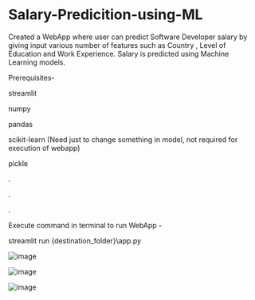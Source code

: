 # Salary-Predicition-using-ML
Created a WebApp where user can predict Software Developer salary by giving input various number of features such as Country , Level of Education and Work Experience. Salary is predicted using Machine Learning models.

Prerequisites-

streamlit

numpy

pandas

scikit-learn (Need just to change something in model, not required for execution of webapp)

pickle

.

.

.

Execute command in terminal to run WebApp -

streamlit run {destination_folder}\app.py  


![image](https://user-images.githubusercontent.com/64198273/142244172-9b46af1e-d55a-40ad-80ce-33c193af8945.png)

![image](https://user-images.githubusercontent.com/64198273/142241726-8cca9d82-75a4-4266-8166-86c510956a27.png)

![image](https://user-images.githubusercontent.com/64198273/142241789-2af620c5-5070-4952-bedf-d7f564f33eaa.png)
